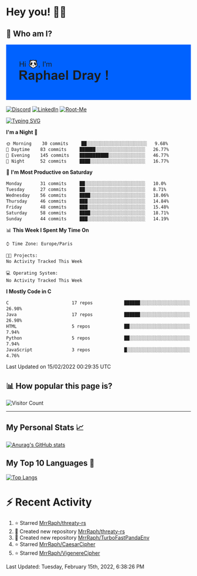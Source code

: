 # **Hey you! 👋🏼**

## **🔎 Who am I?**

<img src="https://github.com/MrrRaph/MrrRaph/blob/master/header.png?raw=true">

[![Discord](https://img.shields.io/badge/Discord-7289DA?style=for-the-badge&logo=discord&logoColor=white
)](https://discordapp.com/users/MrRaph#4214/)
[![LinkedIn](https://img.shields.io/badge/LinkedIn-0077B5?style=for-the-badge&logo=linkedin&logoColor=white)](https://www.linkedin.com/in/raphaeldray/)
[![Root-Me](https://img.shields.io/badge/dynamic/json?color=yellowgreen&label=Root-me%20Score&query=score&style=for-the-badge&url=https://raw.githubusercontent.com/MrrRaph/MrrRaph/master/root-me-stats.json&logoColor=white)](https://www.root-me.org/PandHacker)


[![Typing SVG](https://readme-typing-svg.herokuapp.com?font=glory&size=23&multiline=true&height=65&lines=CyberSecurity+Engineer+%F0%9F%92%BB;Freelance+Fullstack+Developer)](https://git.io/typing-svg)

<!--START_SECTION:waka-->
**I'm a Night 🦉** 

```text
🌞 Morning    30 commits     ██░░░░░░░░░░░░░░░░░░░░░░░   9.68% 
🌆 Daytime    83 commits     ██████░░░░░░░░░░░░░░░░░░░   26.77% 
🌃 Evening    145 commits    ███████████░░░░░░░░░░░░░░   46.77% 
🌙 Night      52 commits     ████░░░░░░░░░░░░░░░░░░░░░   16.77%

```
📅 **I'm Most Productive on Saturday** 

```text
Monday       31 commits     ██░░░░░░░░░░░░░░░░░░░░░░░   10.0% 
Tuesday      27 commits     ██░░░░░░░░░░░░░░░░░░░░░░░   8.71% 
Wednesday    56 commits     ████░░░░░░░░░░░░░░░░░░░░░   18.06% 
Thursday     46 commits     ███░░░░░░░░░░░░░░░░░░░░░░   14.84% 
Friday       48 commits     ███░░░░░░░░░░░░░░░░░░░░░░   15.48% 
Saturday     58 commits     ████░░░░░░░░░░░░░░░░░░░░░   18.71% 
Sunday       44 commits     ███░░░░░░░░░░░░░░░░░░░░░░   14.19%

```


📊 **This Week I Spent My Time On** 

```text
⌚︎ Time Zone: Europe/Paris

🐱‍💻 Projects: 
No Activity Tracked This Week

💻 Operating System: 
No Activity Tracked This Week

```

**I Mostly Code in C** 

```text
C                        17 repos            ██████░░░░░░░░░░░░░░░░░░░   26.98% 
Java                     17 repos            ██████░░░░░░░░░░░░░░░░░░░   26.98% 
HTML                     5 repos             ██░░░░░░░░░░░░░░░░░░░░░░░   7.94% 
Python                   5 repos             ██░░░░░░░░░░░░░░░░░░░░░░░   7.94% 
JavaScript               3 repos             █░░░░░░░░░░░░░░░░░░░░░░░░   4.76%

```



 Last Updated on 15/02/2022 00:29:35 UTC
<!--END_SECTION:waka-->

## **📊 How popular this page is?**

![Visitor Count](https://profile-counter.glitch.me/MrrRaph/count.svg)

---

## **My Personal Stats 📈**

[![Anurag's GitHub stats](https://github-readme-stats.vercel.app/api?username=mrrraph&count_private=true&show_icons=true&title_color=fff&text_color=fff&bg_color=30,36d1dc,904e95)](https://github.com/anuraghazra/github-readme-stats)

## **My Top 10 Languages 📣**

[![Top Langs](https://github-readme-stats.vercel.app/api/top-langs/?username=mrrraph&langs_count=10&layout=compact&hide=html,css&hide_title=true)](https://github.com/anuraghazra/github-readme-stats)


# **⚡ Recent Activity**

<!--RECENT_ACTIVITY:start-->
1. ⭐ Starred [MrrRaph/threaty-rs](https://github.com/MrrRaph/threaty-rs)
2. 📔 Created new repository [MrrRaph/threaty-rs](https://github.com/MrrRaph/threaty-rs)
3. 📔 Created new repository [MrrRaph/TurboFastPandaEnv](https://github.com/MrrRaph/TurboFastPandaEnv)
4. ⭐ Starred [MrrRaph/CaesarCipher](https://github.com/MrrRaph/CaesarCipher)
5. ⭐ Starred [MrrRaph/VigenereCipher](https://github.com/MrrRaph/VigenereCipher)
<!--RECENT_ACTIVITY:end-->
<!--RECENT_ACTIVITY:last_update-->
Last Updated: Tuesday, February 15th, 2022, 6:38:26 PM
<!--RECENT_ACTIVITY:last_update_end-->

